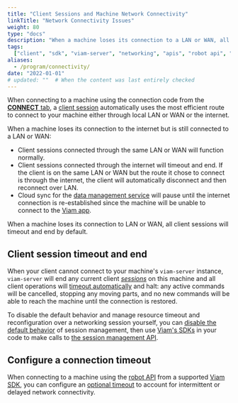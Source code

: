 ```yaml
---
title: "Client Sessions and Machine Network Connectivity"
linkTitle: "Network Connectivity Issues"
weight: 80
type: "docs"
description: "When a machine loses its connection to a LAN or WAN, all client sessions will timeout and end by default."
tags:
  ["client", "sdk", "viam-server", "networking", "apis", "robot api", "session"]
aliases:
  - /program/connectivity/
date: "2022-01-01"
# updated: ""  # When the content was last entirely checked
---
```


When connecting to a machine using the connection code from the [**CONNECT** tab](/sdks/#code-samples), a [client session](/appendix/apis/sessions/) automatically uses the most efficient route to connect to your machine either through local LAN or WAN or the internet.

When a machine loses its connection to the internet but is still connected to a LAN or WAN:

- Client sessions connected through the same LAN or WAN will function normally.
- Client sessions connected through the internet will timeout and end.
  If the client is on the same LAN or WAN but the route it chose to connect is through the internet, the client will automatically disconnect and then reconnect over LAN.
- Cloud sync for the [data management service](/services/data/) will pause until the internet connection is re-established since the machine will be unable to connect to the [Viam app](https://app.viam.com).

When a machine loses its connection to LAN or WAN, all client sessions will timeout and end by default.

## Client session timeout and end

When your client cannot connect to your machine's `viam-server` instance, `viam-server` will end any current client [_sessions_](/appendix/apis/sessions/) on this machine and all client operations will [timeout automatically](/appendix/apis/sessions/#heartbeats) and halt: any active commands will be cancelled, stopping any moving parts, and no new commands will be able to reach the machine until the connection is restored.

To disable the default behavior and manage resource timeout and reconfiguration over a networking session yourself, you can [disable the default behavior](/appendix/apis/sessions/#disable-default-session-management) of session management, then use [Viam's SDKs](/sdks/) in your code to make calls to [the session management API](https://pkg.go.dev/go.viam.com/rdk/session#hdr-API).

## Configure a connection timeout

When connecting to a machine using the [robot API](/appendix/apis/robot/) from a supported [Viam SDK](/appendix/apis/), you can configure an [optional timeout](/appendix/apis/robot/#configure-a-timeout) to account for intermittent or delayed network connectivity.
